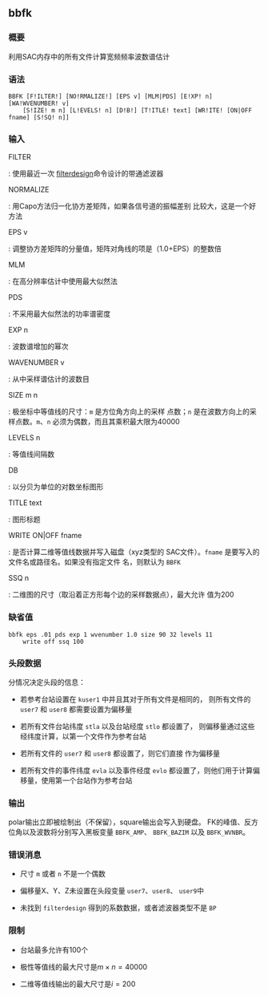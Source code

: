 ## bbfk 

### 概要

利用SAC内存中的所有文件计算宽频频率波数谱估计

### 语法

``` {.bash}
BBFK [F!ILTER!] [NO!RMALIZE!] [EPS v] [MLM|PDS] [E!XP! n] [WA!WVENUMBER! v]
    [S!IZE! m n] [L!EVELS! n] [D!B!] [T!ITLE! text] [WR!ITE! [ON|OFF fname] [S!SQ! n]]
```

### 输入

FILTER

:   使用最近一次
    [filterdesign](/commands/filterdesign.md)命令设计的带通滤波器

NORMALIZE

:   用Capo方法归一化协方差矩阵，如果各信号道的振幅差别
    比较大，这是一个好方法

EPS v

:   调整协方差矩阵的分量值，矩阵对角线的项是（1.0+EPS）的整数倍

MLM

:   在高分辨率估计中使用最大似然法

PDS

:   不采用最大似然法的功率谱密度

EXP n

:   波数谱增加的幂次

WAVENUMBER v

:   从中采样谱估计的波数目

SIZE m n

:   极坐标中等值线的尺寸：`m` 是方位角方向上的采样 点数；`n`
    是在波数方向上的采样点数。`m`、`n`
    必须为偶数，而且其乘积最大限为40000

LEVELS n

:   等值线间隔数

DB

:   以分贝为单位的对数坐标图形

TITLE text

:   图形标题

WRITE ON|OFF fname

:   是否计算二维等值线数据并写入磁盘（xyz类型的 SAC文件）。`fname`
    是要写入的文件名或路径名。如果没有指定文件 名，则默认为 `BBFK`

SSQ n

:   二维图的尺寸（取沿着正方形每个边的采样数据点），最大允许 值为200

### 缺省值

``` {.bash}
bbfk eps .01 pds exp 1 wvenumber 1.0 size 90 32 levels 11
    write off ssq 100
```

### 头段数据

分情况决定头段的信息：

-   若参考台站设置在 `kuser1` 中并且其对于所有文件是相同的，
    则所有文件的 `user7` 和 `user8` 都需要设置为偏移量

-   若所有文件台站纬度 `stla` 以及台站经度 `stlo` 都设置了，
    则偏移量通过这些经纬度计算，以第一个文件作为参考台站

-   若所有文件的 `user7` 和 `user8` 都设置了，则它们直接 作为偏移量

-   若所有文件的事件纬度 `evla` 以及事件经度 `evlo`
    都设置了，则他们用于计算偏移量，使用第一个台站作为参考台站

### 输出

polar输出立即被绘制出（不保留），square输出会写入到硬盘。
FK的峰值、反方位角以及波数将分别写入黑板变量 `BBFK_AMP`、 `BBFK_BAZIM`
以及 `BBFK_WVNBR`。

### 错误消息

-   尺寸 `m` 或者 `n` 不是一个偶数

-   偏移量X、Y、Z未设置在头段变量 `user7`、`user8`、 `user9`中

-   未找到 `filterdesign` 得到的系数数据，或者滤波器类型不是 `BP`

### 限制

-   台站最多允许有100个

-   极性等值线的最大尺寸是$m\times n = 40000$

-   二维等值线输出的最大尺寸是$i = 200$


